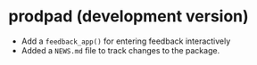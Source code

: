 # prodpad (development version)

* Add a `feedback_app()` for entering feedback interactively
* Added a `NEWS.md` file to track changes to the package.
